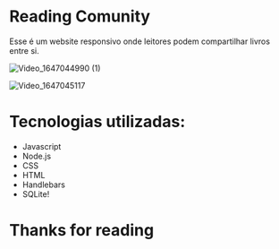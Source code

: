 # Reading Comunity
Esse é um website responsivo onde leitores podem compartilhar livros entre si.

![Video_1647044990 (1)](https://user-images.githubusercontent.com/90324497/158002105-475b9654-14d2-4e62-ad2b-84bbaebc2eeb.gif)

![Video_1647045117](https://user-images.githubusercontent.com/90324497/158002179-a2198b24-7aa2-4e8d-8bf2-9458fd4a26e7.gif)

# Tecnologias utilizadas:
- Javascript
- Node.js
- CSS
- HTML
- Handlebars
- SQLite!

# Thanks for reading
